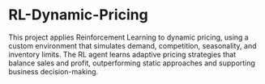 # RL-Dynamic-Pricing
This project applies Reinforcement Learning to dynamic pricing, using a custom environment that simulates demand, competition, seasonality, and inventory limits. The RL agent learns adaptive pricing strategies that balance sales and profit, outperforming static approaches and supporting business decision-making.
